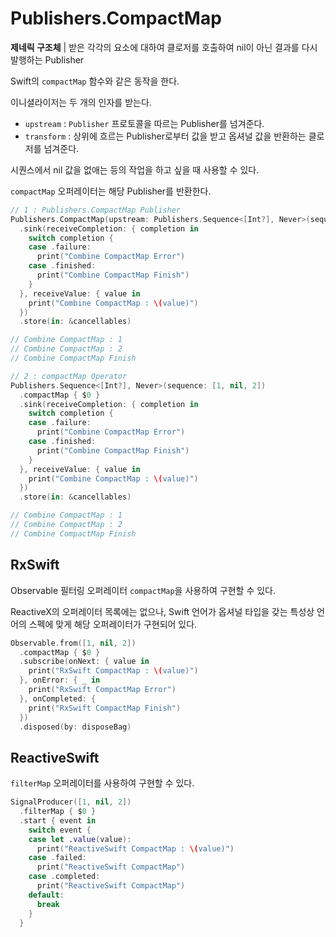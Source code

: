 # Publishers.CompactMap

**제네릭 구조체** | 받은 각각의 요소에 대하여 클로저를 호출하여 nil이 아닌 결과를 다시 발행하는 Publisher

Swift의 `compactMap` 함수와 같은 동작을 한다.

이니셜라이저는 두 개의 인자를 받는다.

- `upstream` : `Publisher` 프로토콜을 따르는 Publisher를 넘겨준다.
- `transform` : 상위에 흐르는 Publisher로부터 값을 받고 옵셔널 값을 반환하는 클로저를 넘겨준다.

시퀀스에서 nil 값을 없애는 등의 작업을 하고 싶을 때 사용할 수 있다.

`compactMap` 오퍼레이터는 해당 Publisher를 반환한다.

```swift
// 1 : Publishers.CompactMap Publisher
Publishers.CompactMap(upstream: Publishers.Sequence<[Int?], Never>(sequence: [1, nil, 2])) { $0 }
  .sink(receiveCompletion: { completion in
    switch completion {
    case .failure:
      print("Combine CompactMap Error")
    case .finished:
      print("Combine CompactMap Finish")
    }
  }, receiveValue: { value in
    print("Combine CompactMap : \(value)")
  })
  .store(in: &cancellables)

// Combine CompactMap : 1
// Combine CompactMap : 2
// Combine CompactMap Finish

// 2 : compactMap Operator
Publishers.Sequence<[Int?], Never>(sequence: [1, nil, 2])
  .compactMap { $0 }
  .sink(receiveCompletion: { completion in
    switch completion {
    case .failure:
      print("Combine CompactMap Error")
    case .finished:
      print("Combine CompactMap Finish")
    }
  }, receiveValue: { value in
    print("Combine CompactMap : \(value)")
  })
  .store(in: &cancellables)

// Combine CompactMap : 1
// Combine CompactMap : 2
// Combine CompactMap Finish
```

## RxSwift

Observable 필터링 오퍼레이터 `compactMap`을 사용하여 구현할 수 있다.

ReactiveX의 오퍼레이터 목록에는 없으나, Swift 언어가 옵셔널 타입을 갖는 특성상 언어의 스펙에 맞게 해당 오퍼레이터가 구현되어 있다.

```swift
Observable.from([1, nil, 2])
  .compactMap { $0 }
  .subscribe(onNext: { value in
    print("RxSwift CompactMap : \(value)")
  }, onError: { _ in
    print("RxSwift CompactMap Error")
  }, onCompleted: {
    print("RxSwift CompactMap Finish")
  })
  .disposed(by: disposeBag)
```

## ReactiveSwift

`filterMap` 오퍼레이터를 사용하여 구현할 수 있다.

```swift
SignalProducer([1, nil, 2])
  .filterMap { $0 }
  .start { event in
    switch event {
    case let .value(value):
      print("ReactiveSwift CompactMap : \(value)")
    case .failed:
      print("ReactiveSwift CompactMap")
    case .completed:
      print("ReactiveSwift CompactMap")
    default:
      break
    }
  }
```

